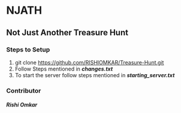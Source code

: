 # NJATH
## Not Just Another Treasure Hunt


### Steps to Setup 
1. git clone  https://github.com/RISHIOMKAR/Treasure-Hunt.git  
2. Follow Steps mentioned in ***changes.txt***   
3. To start the server follow steps mentioned in ***starting_server.txt***  

### Contributor  
##### Rishi Omkar